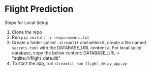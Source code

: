 # Flight Prediction

Steps for Local Setup

1. Clone the repo
2. Run `pip install -r requirements.txt`
3. Create a folder called `.streamlit` and within it, create a file named `secrets.toml` with the DATABASE_URL content
    a. For local sqlite database, copy the below content:
        DATABASE_URL = "sqlite:///flight_data.db"
4. To start the app, run `streamlit run flight_delay_app.py`
